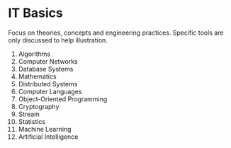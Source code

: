 # IT Basics

Focus on theories, concepts and engineering practices. Specific tools are only discussed to help illustration.

1. Algorithms
2. Computer Networks
3. Database Systems
4. Mathematics
5. Distributed Systems
6. Computer Languages
7. Object-Oriented Programming
8. Cryptography
9. Stream
10. Statistics
11. Machine Learning
12. Artificial Intelligence